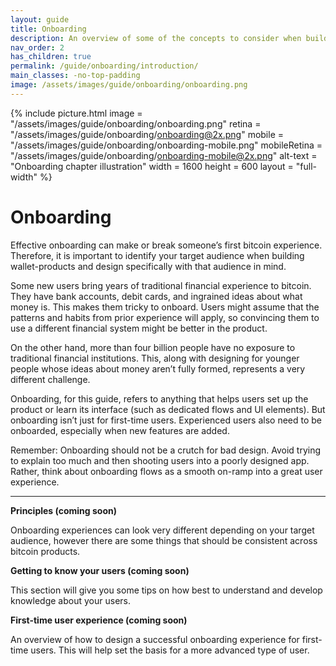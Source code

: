 ```yaml
---
layout: guide
title: Onboarding
description: An overview of some of the concepts to consider when building onboarding experiences.
nav_order: 2
has_children: true
permalink: /guide/onboarding/introduction/
main_classes: -no-top-padding
image: /assets/images/guide/onboarding/onboarding.png
---
```


<!--

Editor's notes

A brief introduction and summary of all pages in this section. The idea is that readers
scan this page to get an overview of the section and then decide which topics to dive into.

-->

{% include picture.html
   image = "/assets/images/guide/onboarding/onboarding.png"
   retina = "/assets/images/guide/onboarding/onboarding@2x.png"
   mobile = "/assets/images/guide/onboarding/onboarding-mobile.png"
   mobileRetina = "/assets/images/guide/onboarding/onboarding-mobile@2x.png"
   alt-text = "Onboarding chapter illustration"
   width = 1600
   height = 600
   layout = "full-width"
%}

# Onboarding

Effective onboarding can make or break someone’s first bitcoin experience. Therefore, it is important to identify your target audience when building wallet-products and design specifically with that audience in mind. 

Some new users bring years of traditional financial experience to bitcoin. They have bank accounts, debit cards, and ingrained ideas about what money is. This makes them tricky to onboard. Users might assume that the patterns and habits from prior experience will apply, so convincing them to use a different financial system might be better in the product. 

On the other hand, more than four billion people have no exposure to traditional financial institutions. This, along with designing for younger people whose ideas about money aren’t fully formed, represents a very different challenge.

Onboarding, for this guide, refers to anything that helps users set up the product or learn its interface (such as dedicated flows and UI elements). But onboarding isn’t just for first-time users. Experienced users also need to be onboarded, especially when new features are added. 

Remember: Onboarding should not be a crutch for bad design. Avoid trying to explain too much and then shooting users into a poorly designed app. Rather, think about onboarding flows as a smooth on-ramp into a great user experience.

---

**Principles (coming soon)**

Onboarding experiences can look very different depending on your target audience, however there are some things that should be consistent across bitcoin products.

**Getting to know your users (coming soon)**

This section will give you some tips on how best to understand and develop knowledge about your users.

**First-time user experience (coming soon)**

An overview of how to design a successful onboarding experience for first-time users. This will help set the basis for a more advanced type of user.
